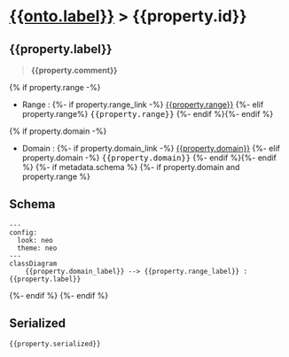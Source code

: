 # [{{onto.label}}](../homepage.md) > {{property.id}}

## {{property.label}}

> **{{property.comment}}**

{% if property.range -%}
- Range : {%- if property.range_link -%}
[{{property.range}}]({{property.range_link}})
{%- elif property.range%}
<kbd>{{property.range}}</kbd>
{%- endif %}{%- endif %}

{% if property.domain -%}
- Domain : {%- if property.domain_link -%}
[{{property.domain}}]({{property.domain_link}})
{%- elif property.domain -%}
<kbd>{{property.domain}}</kbd>
{%- endif %}{%- endif %}
{%- if metadata.schema %}
{%- if property.domain and property.range %}

## Schema

```mermaid
---
config:
  look: neo
  theme: neo
---
classDiagram
    {{property.domain_label}} --> {{property.range_label}} : {{property.label}}
```
{%- endif %}
{%- endif %}

## Serialized

```ttl
{{property.serialized}}
```
